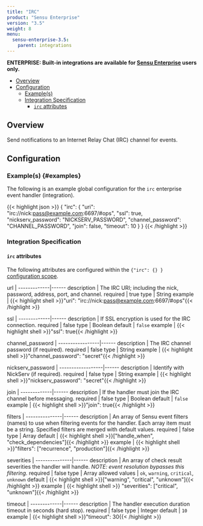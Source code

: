 ```yaml
---
title: "IRC"
product: "Sensu Enterprise"
version: "3.5"
weight: 8
menu:
  sensu-enterprise-3.5:
    parent: integrations
---
```

**ENTERPRISE: Built-in integrations are available for [Sensu Enterprise][1]
users only.**

- [Overview](#overview)
- [Configuration](#configuration)
  - [Example(s)](#examples)
  - [Integration Specification](#integration-specification)
    - [`irc` attributes](#irc-attributes)

## Overview

Send notifications to an Internet Relay Chat (IRC) channel for events.

## Configuration

### Example(s) {#examples}

The following is an example global configuration for the `irc` enterprise event
handler (integration).

{{< highlight json >}}
{
  "irc": {
    "uri": "irc://nick:pass@example.com:6697/#ops",
    "ssl": true,
    "nickserv_password": "NICKSERV_PASSWORD",
    "channel_password": "CHANNEL_PASSWORD",
    "join": false,
    "timeout": 10
  }
}
{{< /highlight >}}

### Integration Specification

#### `irc` attributes

The following attributes are configured within the `{"irc": {} }` [configuration
scope][2].

url          | 
-------------|------
description  | The IRC URI; including the nick, password, address, port, and channel.
required     | true
type         | String
example      | {{< highlight shell >}}"uri": "irc://nick:pass@example.com:6697/#ops"{{< /highlight >}}

ssl          | 
-------------|------
description  | If SSL encryption is used for the IRC connection.
required     | false
type         | Boolean
default      | `false`
example      | {{< highlight shell >}}"ssl": true{{< /highlight >}}

channel_password | 
-----------------|------
description      | The IRC channel password (if required).
required         | false
type             | String
example          | {{< highlight shell >}}"channel_password": "secret"{{< /highlight >}}

nickserv_password | 
------------------|------
description       | Identify with NickServ (if required).
required          | false
type              | String
example           | {{< highlight shell >}}"nickserv_password": "secret"{{< /highlight >}}

join         | 
-------------|------
description  | If the handler must join the IRC channel before messaging.
required     | false
type         | Boolean
default      | `false`
example      | {{< highlight shell >}}"join": true{{< /highlight >}}

filters        | 
---------------|------
description    | An array of Sensu event filters (names) to use when filtering events for the handler. Each array item must be a string. Specified filters are merged with default values.
required       | false
type           | Array
default        | {{< highlight shell >}}["handle_when", "check_dependencies"]{{< /highlight >}}
example        | {{< highlight shell >}}"filters": ["recurrence", "production"]{{< /highlight >}}

severities     | 
---------------|------
description    | An array of check result severities the handler will handle. _NOTE: event resolution bypasses this filtering._
required       | false
type           | Array
allowed values | `ok`, `warning`, `critical`, `unknown`
default        | {{< highlight shell >}}["warning", "critical", "unknown"]{{< /highlight >}}
example        | {{< highlight shell >}} "severities": ["critical", "unknown"]{{< /highlight >}}

timeout      | 
-------------|------
description  | The handler execution duration timeout in seconds (hard stop).
required     | false
type         | Integer
default      | `10`
example      | {{< highlight shell >}}"timeout": 30{{< /highlight >}}


[?]:  #
[1]:  /sensu-enterprise
[2]:  /sensu-core/1.2/reference/configuration#configuration-scopes

